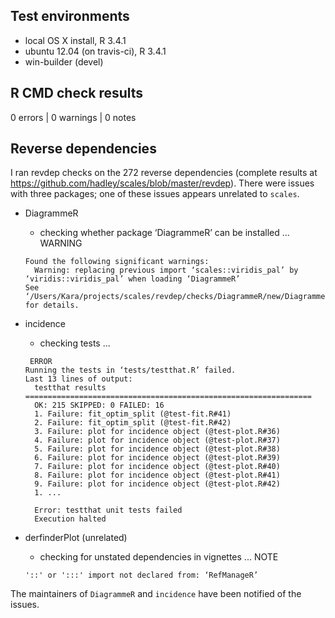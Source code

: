 ## Test environments
* local OS X install, R 3.4.1
* ubuntu 12.04 (on travis-ci), R 3.4.1
* win-builder (devel)

## R CMD check results
0 errors | 0 warnings | 0 notes

## Reverse dependencies

I ran revdep checks on the 272 reverse dependencies (complete results at  https://github.com/hadley/scales/blob/master/revdep). There were issues with three packages; one of these issues appears unrelated to `scales`.

* DiagrammeR

  *   checking whether package ‘DiagrammeR’ can be installed ... WARNING
    ```
    Found the following significant warnings:
      Warning: replacing previous import ‘scales::viridis_pal’ by ‘viridis::viridis_pal’ when loading ‘DiagrammeR’
    See ‘/Users/Kara/projects/scales/revdep/checks/DiagrammeR/new/DiagrammeR.Rcheck/00install.out’ for details.
    ```

* incidence

  *   checking tests ...
    ```
     ERROR
    Running the tests in ‘tests/testthat.R’ failed.
    Last 13 lines of output:
      testthat results ================================================================
      OK: 215 SKIPPED: 0 FAILED: 16
      1. Failure: fit_optim_split (@test-fit.R#41) 
      2. Failure: fit_optim_split (@test-fit.R#42) 
      3. Failure: plot for incidence object (@test-plot.R#36) 
      4. Failure: plot for incidence object (@test-plot.R#37) 
      5. Failure: plot for incidence object (@test-plot.R#38) 
      6. Failure: plot for incidence object (@test-plot.R#39) 
      7. Failure: plot for incidence object (@test-plot.R#40) 
      8. Failure: plot for incidence object (@test-plot.R#41) 
      9. Failure: plot for incidence object (@test-plot.R#42) 
      1. ...
      
      Error: testthat unit tests failed
      Execution halted
    ```

* derfinderPlot (unrelated)

  *   checking for unstated dependencies in vignettes ... NOTE
    ```
    '::' or ':::' import not declared from: ‘RefManageR’
    ```

The maintainers of `DiagrammeR` and `incidence` have been notified of the issues.
